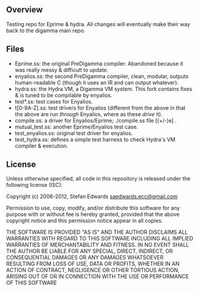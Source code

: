 ## Overview
Testing repo for Eprime & hydra. All changes will eventually make their way back to 
the digamma main repo.

## Files
- Eprime.ss: the original PreDigamma compiler. Abandoned because it was really messy & difficult to update.
- enyalios.ss: the second PreDigamma compiler, clean, modular, outputs human-readable C (though it uses an IR and can output whatever).
- hydra.ss: the Hydra VM, a Digamma VM system. This fork contains fixes & is tuned to be compilable by enyalios.
- test\*.ss: test cases for Enyalios.
- t[0-9A-Z].ss: test drivers for Enyalios (different from the above in that the above are run _through_ Enyalios, where as these _drive_ it).
- compile.ss: a driver for Enyalios/Eprime; ./compile.ss file [(+/-)e] <output-file> <init>.
- mutual\_test.ss: another Eprime/Enyalios test case.
- test\_enyalios.ss: original test driver for enyalios.
- test\_hydra.ss: defines a simple test harness to check Hydra\'s VM compiler & execution.

## License

Unless otherwise specified, all code in this repository is released under the following license (ISC):

Copyright (c) 2006-2012, Stefan Edwards <saedwards.ecc@gmail.com>

Permission to use, copy, modify, and/or distribute this software for any purpose with or without fee is hereby
granted, provided that the above copyright notice and this permission notice appear in all copies.

THE SOFTWARE IS PROVIDED "AS IS" AND THE AUTHOR DISCLAIMS ALL WARRANTIES WITH REGARD TO THIS SOFTWARE INCLUDING
ALL IMPLIED WARRANTIES OF MERCHANTABILITY AND FITNESS. IN NO EVENT SHALL THE AUTHOR BE LIABLE FOR ANY SPECIAL,
DIRECT, INDIRECT, OR CONSEQUENTIAL DAMAGES OR ANY DAMAGES WHATSOEVER RESULTING FROM LOSS OF USE, DATA OR PROFITS,
WHETHER IN AN ACTION OF CONTRACT, NEGLIGENCE OR OTHER TORTIOUS ACTION, ARISING OUT OF OR IN CONNECTION WITH THE
USE OR PERFORMANCE OF THIS SOFTWARE
